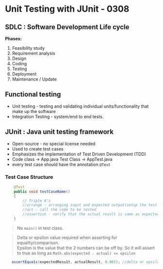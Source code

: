 # Unit Testing with JUnit - 0308

## SDLC : Software Development Life cycle

**Phases:**

1. Feasibility study
2. Requirement analysis
3. Design
4. Coding
5. Testing
6. Deployment
7. Maintenance / Update

## Functional testing

- Unit testing - testing and validating individual units/functionality that make up the software
- Integration Testing - system/end to end tests.

## JUnit : Java unit testing framework

- Open-source - no special license needed
- Used to create test cases
- Emphasizes the implementation of Test Driven Development (TDD)
- Code class -> App.java Test Class -> AppTest.java
- every test case should have the annotation `@Test`

### Test Case Structure

```java
    @Test
    public void testCaseName()
    {
        // Triple A's
        //arrange - arranging input and expected output(setup the test dat
        //act - call the code to be tested
        //assertion - verify that the actual result is same as expected.
    }
```

> No `main()` in test class.

> Delta or epsilon value required when asserting for equality/comparison.\
> Epsilon is the value that the 2 numbers can be off by. So it will assert to true as long as `Math.abs(expected - actual) <= epsilon`

 ```java
    assertEqua1s(expectedResu1t, actualResult, 0.001); //delta or epsilon value
```
